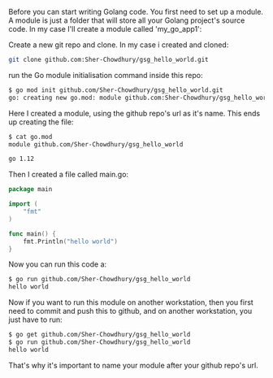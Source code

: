 Before you can start writing Golang code. You first need to set up a module. A module is just a folder that will store all your Golang project's source code. In my case I'll create a module called 'my_go_app1':


Create a new git repo and clone. In my case i created and cloned:

```bash
git clone github.com:Sher-Chowdhury/gsg_hello_world.git
```


run the Go module initialisation command inside this repo:


```bash
$ go mod init github.com/Sher-Chowdhury/gsg_hello_world.git
go: creating new go.mod: module github.com:Sher-Chowdhury/gsg_hello_world
```

Here I created a module, using the github repo's url as it's name. This ends up creating the file:

```bash
$ cat go.mod 
module github.com/Sher-Chowdhury/gsg_hello_world

go 1.12
```

Then I created a file called main.go:

```go
package main

import (
	"fmt"
)

func main() {
	fmt.Println("hello world")
}
```

Now you can run this code a:

```bash
$ go run github.com/Sher-Chowdhury/gsg_hello_world
hello world
```

Now if you want to run this module on another workstation, then you first need to commit and push this to github, and on another workstation, you just have to run:

```bash
$ go get github.com/Sher-Chowdhury/gsg_hello_world
$ go run github.com/Sher-Chowdhury/gsg_hello_world
hello world
```

That's why it's important to name your module after your github repo's url. 





